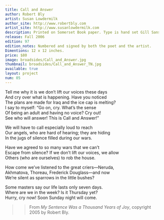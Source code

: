 ```yaml
---
title: Call and Answer
author: Robert Bly
artist: Susan Lowdermilk
author_site: http://www.robertbly.com
artist_site: http://www.susanlowdermilk.com
description: Printed on Somerset Book paper. Type is hand set Gill Sans. Both type and woodcut were printed using a Vandercook 219 proofing press. The broadside was printed to honor the poet’s visit to Eugene, Oregon, October 17, 2006. The press dedicates this broadside to the memory of William Stafford and his advocacy for peace.
release: Fall 2006
edition: 97
edition_notes: Numbered and signed by both the poet and the artist.
Dimentions: 12 x 12 inches.
price: $80
image: broadsides/Call_and_Answer.jpg
thumbnail: broadsides/Call_and_Answer_TN.jpg
available: true
layout: project
num: 05
---
```


Tell me why it is we don’t lift our voices these days<br>
And cry over what is happening. Have you noticed<br>
The plans are made for Iraq and the ice cap is melting?<br>
I say to myself: “Go on, cry. What’s the sense<br>
Of being an adult and having no voice? Cry out!<br>
See who will answer! This is Call and Answer!”<br>

We will have to call especially loud to reach<br>
Our angels, who are hard of hearing; they are hiding<br>
In the jugs of silence filled during our wars.<br>

Have we agreed to so many wars that we can’t<br>
Escape from silence? If we don’t lift our voices, we allow<br>
Others (who are ourselves) to rob the house.<br>

How come we’ve listened to the great criers—Neruda,<br>
Akhmatova, Thoreau, Frederick Douglass—and now<br>
We’re silent as sparrows in the little bushes?<br>

Some masters say our life lasts only seven days.<br>
Where are we in the week? Is it Thursday yet?<br>
Hurry, cry now! Soon Sunday night will come.<br>

>> From *My Sentence Was a Thousand Years of Joy*, copyright 2005 by Robert&nbsp;Bly.
